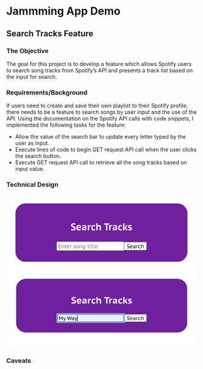 # Jammming App Demo

## Search Tracks Feature

### The Objective

The goal for this project is to develop a feature which allows Spotify users to search song tracks from Spotify’s API and presents a track list based on the input for search.

### Requirements/Background

If users need to create and save their own playlist to their Spotify profile, there needs to be a feature to search songs by user input and the use of the API. Using the documentation on the Spotify API calls with code snippets, I implemented the following tasks for the feature:
-	Allow the value of the search bar to update every letter typed by the user as input.
-	Execute lines of code to begin GET request API call when the user clicks the search button.
-	Execute GET request API call to retrieve all the song tracks based on input value. 

### Technical Design

<img src="search-tracks-1.png" width="500" height="200">

<img src="search-tracks-2.png" width="500" height="200">

### Caveats



## 


